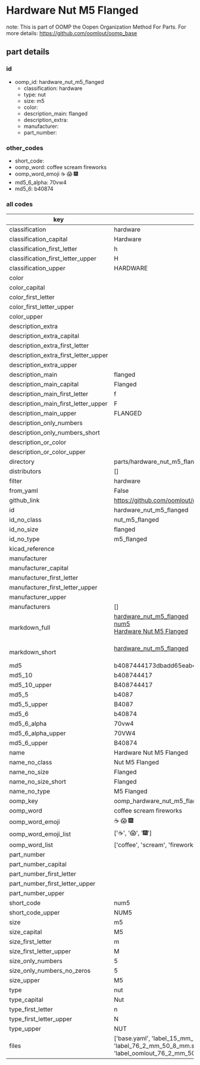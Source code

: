 # Hardware Nut M5 Flanged  

note: This is part of OOMP the Oopen Organization Method For Parts. For more details: https://github.com/oomlout/oomp_base

##  part details





### id
* oomp_id: hardware_nut_m5_flanged
  * classification: hardware
  * type: nut
  * size: m5
  * color: 
  * description_main: flanged
  * description_extra: 
  * manufacturer: 
  * part_number: 

### other_codes
* short_code: 
* oomp_word: coffee scream fireworks
* oomp_word_emoji :coffee: :scream: :fireworks:
* md5_6_alpha: 70vw4
* md5_6: b40874

### all codes 
| key | value |  
| --- | --- |  
| classification | hardware |  
| classification_capital | Hardware |  
| classification_first_letter | h |  
| classification_first_letter_upper | H |  
| classification_upper | HARDWARE |  
| color |  |  
| color_capital |  |  
| color_first_letter |  |  
| color_first_letter_upper |  |  
| color_upper |  |  
| description_extra |  |  
| description_extra_capital |  |  
| description_extra_first_letter |  |  
| description_extra_first_letter_upper |  |  
| description_extra_upper |  |  
| description_main | flanged |  
| description_main_capital | Flanged |  
| description_main_first_letter | f |  
| description_main_first_letter_upper | F |  
| description_main_upper | FLANGED |  
| description_only_numbers |  |  
| description_only_numbers_short |   |  
| description_or_color |   |  
| description_or_color_upper |   |  
| directory | parts/hardware_nut_m5_flanged |  
| distributors | [] |  
| filter | hardware |  
| from_yaml | False |  
| github_link | https://github.com/oomlout/oomlout_oomp_part_src/tree/main/parts/hardware_nut_m5_flanged/working |  
| id | hardware_nut_m5_flanged |  
| id_no_class | nut_m5_flanged |  
| id_no_size | flanged |  
| id_no_type | m5_flanged |  
| kicad_reference |  |  
| manufacturer |  |  
| manufacturer_capital |  |  
| manufacturer_first_letter |  |  
| manufacturer_first_letter_upper |  |  
| manufacturer_upper |  |  
| manufacturers | [] |  
| markdown_full | [hardware_nut_m5_flanged](https://github.com/oomlout/oomlout_oomp_part_src/tree/main/parts/hardware_nut_m5_flanged/working)<br>[num5](https://github.com/oomlout/oomlout_oomp_part_src/tree/main/parts/hardware_nut_m5_flanged/working)<br>[Hardware Nut M5 Flanged](https://github.com/oomlout/oomlout_oomp_part_src/tree/main/parts/hardware_nut_m5_flanged/working)<br><br> |  
| markdown_short | [hardware_nut_m5_flanged](https://github.com/oomlout/oomlout_oomp_part_src/tree/main/parts/hardware_nut_m5_flanged/working)<br><br> |  
| md5 | b4087444173dbadd65eab4ae9b74ad60 |  
| md5_10 | b408744417 |  
| md5_10_upper | B408744417 |  
| md5_5 | b4087 |  
| md5_5_upper | B4087 |  
| md5_6 | b40874 |  
| md5_6_alpha | 70vw4 |  
| md5_6_alpha_upper | 70VW4 |  
| md5_6_upper | B40874 |  
| name | Hardware Nut M5 Flanged |  
| name_no_class | Nut M5 Flanged |  
| name_no_size | Flanged |  
| name_no_size_short | Flanged |  
| name_no_type | M5 Flanged |  
| oomp_key | oomp_hardware_nut_m5_flanged |  
| oomp_word | coffee scream fireworks |  
| oomp_word_emoji | :coffee: :scream: :fireworks: |  
| oomp_word_emoji_list | [':coffee:', ':scream:', ':fireworks:'] |  
| oomp_word_list | ['coffee', 'scream', 'fireworks'] |  
| part_number |  |  
| part_number_capital |  |  
| part_number_first_letter |  |  
| part_number_first_letter_upper |  |  
| part_number_upper |  |  
| short_code | num5 |  
| short_code_upper | NUM5 |  
| size | m5 |  
| size_capital | M5 |  
| size_first_letter | m |  
| size_first_letter_upper | M |  
| size_only_numbers | 5 |  
| size_only_numbers_no_zeros | 5 |  
| size_upper | M5 |  
| type | nut |  
| type_capital | Nut |  
| type_first_letter | n |  
| type_first_letter_upper | N |  
| type_upper | NUT |  
| files | ['base.yaml', 'label_15_mm_30_mm.pdf', 'label_15_mm_30_mm.svg', 'label_76_2_mm_50_8_mm.pdf', 'label_76_2_mm_50_8_mm.svg', 'label_oomlout_76_2_mm_50_8_mm.pdf', 'label_oomlout_76_2_mm_50_8_mm.svg', 'readme.md', 'working.json', 'working.yaml'] |  
